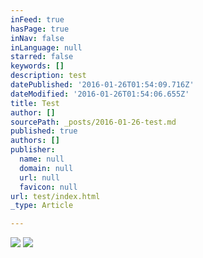 ```yaml
---
inFeed: true
hasPage: true
inNav: false
inLanguage: null
starred: false
keywords: []
description: test
datePublished: '2016-01-26T01:54:09.716Z'
dateModified: '2016-01-26T01:54:06.655Z'
title: Test
author: []
sourcePath: _posts/2016-01-26-test.md
published: true
authors: []
publisher:
  name: null
  domain: null
  url: null
  favicon: null
url: test/index.html
_type: Article

---
```

![](https://the-grid-user-content.s3-us-west-2.amazonaws.com/dfead633-95ba-48c6-9502-917e9c0337ba.png)
![](https://the-grid-user-content.s3-us-west-2.amazonaws.com/9cf15b15-ef34-478c-824e-e4428ab1c394.png)